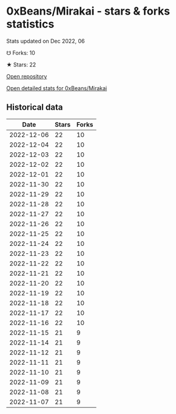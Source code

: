 # 0xBeans/Mirakai - stars & forks statistics

Stats updated on Dec 2022, 06

☋ Forks: 10

★ Stars: 22

[Open repository](https://github.com/0xBeans/Mirakai)

[Open detailed stats for 0xBeans/Mirakai](https://reviewgithub.com/rep/0xBeans/Mirakai)

## Historical data
| Date | Stars | Forks |
|------|-------|-------|
| 2022-12-06 | 22 | 10 | 
| 2022-12-04 | 22 | 10 | 
| 2022-12-03 | 22 | 10 | 
| 2022-12-02 | 22 | 10 | 
| 2022-12-01 | 22 | 10 | 
| 2022-11-30 | 22 | 10 | 
| 2022-11-29 | 22 | 10 | 
| 2022-11-28 | 22 | 10 | 
| 2022-11-27 | 22 | 10 | 
| 2022-11-26 | 22 | 10 | 
| 2022-11-25 | 22 | 10 | 
| 2022-11-24 | 22 | 10 | 
| 2022-11-23 | 22 | 10 | 
| 2022-11-22 | 22 | 10 | 
| 2022-11-21 | 22 | 10 | 
| 2022-11-20 | 22 | 10 | 
| 2022-11-19 | 22 | 10 | 
| 2022-11-18 | 22 | 10 | 
| 2022-11-17 | 22 | 10 | 
| 2022-11-16 | 22 | 10 | 
| 2022-11-15 | 21 | 9 | 
| 2022-11-14 | 21 | 9 | 
| 2022-11-12 | 21 | 9 | 
| 2022-11-11 | 21 | 9 | 
| 2022-11-10 | 21 | 9 | 
| 2022-11-09 | 21 | 9 | 
| 2022-11-08 | 21 | 9 | 
| 2022-11-07 | 21 | 9 | 

